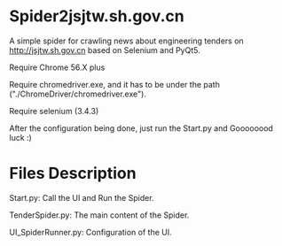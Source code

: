 # Spider2jsjtw.sh.gov.cn
A simple spider for crawling news about engineering tenders on http://jsjtw.sh.gov.cn based on Selenium and PyQt5.  

Require Chrome 56.X plus  

Require chromedriver.exe, and it has to be under the path ("./ChromeDriver/chromedriver.exe").  

Require selenium (3.4.3)  

After the configuration being done, just run the Start.py and Goooooood luck :)  

# Files Description  
Start.py: Call the UI and Run the Spider.  

TenderSpider.py: The main content of the Spider.  

UI_SpiderRunner.py: Configuration of the UI.
